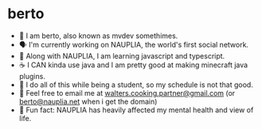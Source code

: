 # berto

- 🪪 I am berto, also known as mvdev somethimes.
- 🗣️ I'm currently working on NAUPLIA, the world's first social network.
- 📒 Along with NAUPLIA, I am learning javascript and typescript.
- ☕ I CAN kinda use java and I am pretty good at making minecraft java plugins.
- 🏫 I do all of this while being a student, so my schedule is not that good.
- 📧 Feel free to email me at walters.cooking.partner@gmail.com (or berto@nauplia.net when i get the domain)
- 🎉 Fun fact: NAUPLIA has heavily affected my mental health and view of life.
